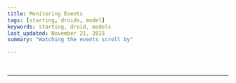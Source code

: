 ```yaml
---
title: Monitoring Events
tags: [starting, droids, model]
keywords: starting, droid, models 
last_updated: November 21, 2015
summary: "Watching the events scroll by"

---
```



<script> 
$(document).ready(function(){

});

</script>
 

<script> 
$(document).ready(function(){

	
		jQuery.ajax({
		    url: "https://api.coindroids.com/event?order=block_height.desc,action_type.desc",
		    headers:  {
			"Range": "0-15"
		    },
		    type: "GET",
		    processData: false,
		       contentType: 'application/json',
			})
		.done(function(data, textStatus, jqXHR) {
			
			
			current_block = '';
			for (index = data.length - 1; index >= 0; --index) { 
				if (current_block != data[index].block_hash) {
	
					$("#event_log").prepend("<div id='"+data[index].block_hash+"'><div class='row'><div class='col-lg-1' ><b><a href='https://www.blocktrail.com/tBTC/block/"+data[index].block_hash+"'>"+data[index].block_height+"</a></b></div><div class='col-lg-7 text-right'></div></div></div>")
					current_block = data[index].block_hash;
				}
 
				$("#"+data[index].block_hash).append("<div class='row'><div class='col-md-2'>"+ data[index].droid_name + " ("+ data[index].player_username+")</div><div class='col-md-1'>"+ data[index].action_type + "</div><div class='col-md-2'>"+ data[index].value/100 + "bits</div><div class='col-md-2'><a href='https://www.blocktrail.com/tBTC/tx/" + data[index].txid +"'>" + data[index].txid.substring(1,10) +" ("+data[index].tx_vout+ ")</i></a></div><div class='col-md-1 text-left'></div></div><div id='tx_oc_" + data[index].txid +"' class='container'></div><div id='tx_po_" + data[index].txid +"' class='container'></div>");

				for (outcome_index = data[index].outcomes.length - 1; outcome_index >= 0; --outcome_index) {
					$("#tx_oc_"+data[index].txid).append("<div class='row'><div class='col-md-1'></div><div class='col-md-2 '>"+ data[index].outcomes[outcome_index].outcome_type+ " </div><div class='col-md-1 '>Droid ID:"+ data[index].outcomes[outcome_index].droid_id+ "  </div><div class='col-md-1 '>"+ data[index].outcomes[outcome_index].value_to+ "</div></div>");

				}

				if (data[index].payouts != null){
					for (payout_index = data[index].payouts.length - 1; payout_index >= 0; --payout_index) {
						$("#tx_po_"+data[index].txid).append("<b>Payout</b> (ID "+ data[index].payouts[payout_index].payout_id+ ")<div class='row'><div class='col-md-4 '>"+ data[index].payouts[payout_index].address+ " </div><div class='col-md-2 '>Player ID:"+ data[index].payouts[payout_index].player_id+ "  </div><div class='col-md-1 text-left'>Amount:"+ (data[index].payouts[payout_index].amount/100)+ "bits</div></div>");
						}
				}
			

			}		 	

		    console.log("HTTP Request Succeeded: " + jqXHR.status);
		    console.log(data);
		})
		.fail(function(jqXHR, textStatus, errorThrown) {
		    console.log("HTTP Request Failed");
		})
		.always(function() {
		       $("#submit-lookup").show();
			   $("#submit-lookup-hidden").hide();
		});
		
});		

</script>


<div class="container" id='event_log'>

</div>

<br />
<hr />
